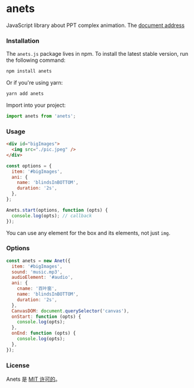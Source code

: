 # anets

JavaScript library about PPT complex animation. The [document address](https://anets.pages.dev/)

### Installation

The `anets.js` package lives in npm. To install the latest stable version, run the following command:

```bash
npm install anets
```

Or if you're using yarn:

```bash
yarn add anets
```

Import into your project:

```js
import anets from 'anets';
```

### Usage

```html
<div id="bigImages">
  <img src="./pic.jpeg" />
</div>
```

```js
const options = {
  item: '#bigImages',
  ani: {
    name: 'blindsInBOTTOM',
    duration: '2s',
  },
};

Anets.start(options, function (opts) {
  console.log(opts); // callback
});
```

You can use any element for the box and its elements, not just `img`.

### Options

```js
const anets = new Anet({
  item: '#bigImages',
  sound: 'music.mp3',
  audioElement: '#audio',
  ani: {
    cname: '百叶窗',
    name: 'blindsInBOTTOM',
    duration: '2s',
  },
  CanvasDOM: document.querySelector('canvas'),
  onStart: function (opts) {
    console.log(opts);
  },
  onEnd: function (opts) {
    console.log(opts);
  },
});
```

### License

Anets 是 [MIT 许可的](https://github.com/henryfordstick/anets/blob/main/LICENSE)。
